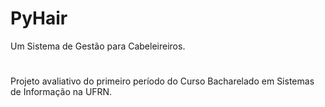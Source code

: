 # PyHair
Um Sistema de Gestão para Cabeleireiros.
#

Projeto avaliativo do primeiro período do Curso Bacharelado em Sistemas de Informação na UFRN.
 
